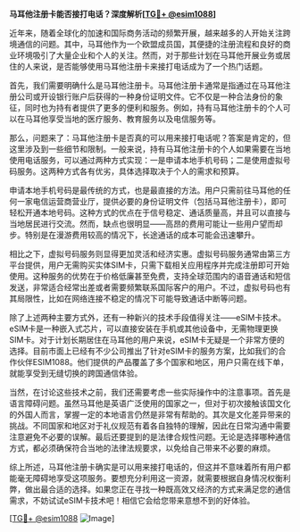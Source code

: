 **马耳他注册卡能否接打电话？深度解析[[TG💪+ @esim1088](https://t.me/s/esim1088)]**

近年来，随着全球化的加速和国际商务活动的频繁开展，越来越多的人开始关注跨境通信的问题。其中，马耳他作为一个欧盟成员国，其便捷的注册流程和良好的商业环境吸引了大量企业和个人的关注。然而，对于那些计划在马耳他开展业务或居住的人来说，是否能够使用马耳他注册卡来接打电话成为了一个热门话题。

首先，我们需要明确什么是马耳他注册卡。马耳他注册卡通常是指通过在马耳他注册公司或开设银行账户后获得的一种身份证明文件。它不仅是一种合法身份的象征，同时也为持有者提供了更多的便利和服务。例如，持有马耳他注册卡的个人可以在马耳他享受当地的医疗服务、教育服务以及电信服务等。

那么，问题来了：马耳他注册卡是否真的可以用来接打电话呢？答案是肯定的，但这里涉及到一些细节和限制。一般来说，持有马耳他注册卡的个人如果需要在当地使用电话服务，可以通过两种方式实现：一是申请本地手机号码；二是使用虚拟号码服务。这两种方式各有优劣，具体选择取决于个人的需求和预算。

申请本地手机号码是最传统的方式，也是最直接的方法。用户只需前往马耳他的任何一家电信运营商营业厅，提供必要的身份证明文件（包括马耳他注册卡），即可轻松开通本地号码。这种方式的优点在于信号稳定、通话质量高，并且可以直接与当地居民进行交流。然而，缺点也很明显——高昂的费用可能让一些用户望而却步。特别是在漫游费用较高的情况下，长途通话的成本可能会迅速攀升。

相比之下，虚拟号码服务则显得更加灵活和经济实惠。虚拟号码服务通常由第三方平台提供，用户无需购买实体SIM卡，只需下载相关应用程序并完成注册即可开始使用。这种服务的优势在于价格低廉甚至免费，支持全球范围内的语音通话和短信发送，非常适合经常出差或者需要频繁联系国际客户的用户。不过，虚拟号码也有其局限性，比如在网络连接不稳定的情况下可能导致通话中断等问题。

除了上述两种主要方式外，还有一种新兴的技术手段值得关注——eSIM卡技术。eSIM卡是一种嵌入式芯片，可以直接安装在手机或其他设备中，无需物理更换SIM卡。对于计划长期居住在马耳他的用户来说，eSIM卡无疑是一个非常方便的选择。目前市面上已经有不少公司推出了针对eSIM卡的服务方案，比如我们的合作伙伴ESIM1088。他们提供的产品覆盖了多个国家和地区，用户只需在线下单，就能享受到无缝切换的跨国通信体验。

当然，在讨论这些技术之前，我们还需要考虑一些实际操作中的注意事项。首先是语言障碍问题。虽然马耳他是英语广泛使用的国家之一，但对于初次接触该国文化的外国人而言，掌握一定的本地语言仍然是非常有帮助的。其次是文化差异带来的挑战。不同国家和地区对于礼仪规范有着各自独特的理解，因此在日常沟通中需要注意避免不必要的误解。最后还要提到的是法律合规性问题。无论是选择哪种通信方式，都必须确保符合当地的法律法规要求，以免给自己带来不必要的麻烦。

综上所述，马耳他注册卡确实是可以用来接打电话的，但这并不意味着所有用户都能毫无障碍地享受这项服务。要想充分利用这一资源，就需要根据自身情况权衡利弊，做出最合适的选择。如果您正在寻找一种既高效又经济的方式来满足您的通信需求，不妨试试eSIM卡技术吧！相信它会给您带来意想不到的好体验。

[[TG💪+ @esim1088](https://t.me/s/esim1088) ![Image](https://i.postimg.cc/4NQfJmqS/Snipaste-2025-05-13-00-14-12.png)]